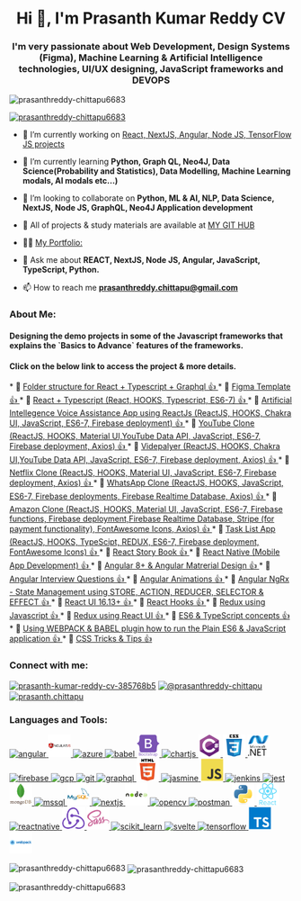 <h1 align="center">Hi 👋, I'm Prasanth Kumar Reddy CV</h1>
<h3 align="center">I'm very passionate about Web Development, Design Systems (Figma), Machine Learning & Artificial Intelligence technologies, UI/UX designing, JavaScript frameworks and DEVOPS</h3>

<p align="left"> <img src="https://komarev.com/ghpvc/?username=prasanthreddy-chittapu6683&label=Profile%20views&color=0e75b6&style=plastic" alt="prasanthreddy-chittapu6683" /> </p>

<p align="left"> <a href="https://github.com/ryo-ma/github-profile-trophy"><img src="https://github-profile-trophy.vercel.app/?username=prasanthreddy-chittapu6683" alt="prasanthreddy-chittapu6683" /></a> </p>

- 🔭 I’m currently working on [React, NextJS, Angular, Node JS, TensorFlow JS projects](https://ai-react-tfod.firebaseapp.com/)

- 🌱 I’m currently learning **Python, Graph QL, Neo4J, Data Science(Probability and Statistics), Data Modelling, Machine Learning modals, AI modals etc...)**

- 👯 I’m looking to collaborate on **Python, ML & AI, NLP, Data Science, NextJS, Node JS, GraphQL, Neo4J Application development**

- 🤝 All of projects & study materials are available at [MY GIT HUB](https://github.com/PrasanthReddy-Chittapu6683)

- 👨‍💻  [My Portfolio:](https://cvpkr-portfolio.web.app/)

- 💬 Ask me about **REACT, NextJS, Node JS, Angular, JavaScript, TypeScript, Python.**

- 📫 How to reach me **prasanthreddy.chittapu@gmail.com**

<h3 align="left">About Me:</h3>
  <h4 align="left">  Designing the demo projects in some of the Javascript frameworks that explains the    `Basics to Advance` features of the frameworks.</h4>
   <h4 align="left"> Click on the below link to access the project & more details.</h4>
 * 🔭  <a target="_blank" href="https://github.com/PrasanthReddy-Chittapu6683/react-typescript-folder-structure"> Folder structure for React + Typescript + Graphql   👍 </a>
 * 🔭  <a target="_blank" href="https://www.figma.com/proto/jlLsQl6x4gbH3hbH4cANGQ/My-Sample-1?page-id=0%3A1&node-id=1%3A6&viewport=718%2C2409%2C1&scaling=min-zoom"> Figma Template  👍 </a>
  * 🔭  <a href="https://github.com/PrasanthReddy-Chittapu6683/react-typescript"> React + Typescript (React, HOOKS, Typescript, ES6-7)  👍 </a>
  * 🔭  <a href="https://voice-assist-faq-ai-app.web.app/">Artificial Intellegence Voice Assistance App using ReactJs (ReactJS, HOOKS, Chakra UI, JavaScript, ES6-7, Firebase deployment)  👍 </a>
  * 🔭  <a href="https://you-tube-clone-cvpkr.web.app/">YouTube Clone (ReactJS, HOOKS, Material UI,YouTube Data API, JavaScript, ES6-7, Firebase deployment, Axios)  👍 </a>
  * 🔭  <a href="https://cvpkr-videoplayerapp.web.app/">Videpalyer (ReactJS, HOOKS, Chakra UI,YouTube Data API, JavaScript, ES6-7, Firebase deployment, Axios)  👍 </a>
  * 🔭  <a href="https://prcv-netflix-clone.web.app/">Netflix Clone (ReactJS, HOOKS, Material UI, JavaScript, ES6-7, Firebase deployment, Axios)  👍 </a>
  * 🔭  <a href="https://whatsappreactclone.web.app/">WhatsApp Clone (ReactJS, HOOKS, JavaScript, ES6-7, Firebase deployments, Firebase Realtime Database, Axios)  👍 </a>
  * 🔭  <a href="https://clone-ea9ab.web.app/">Amazon Clone (ReactJS, HOOKS, Material UI, JavaScript, ES6-7, Firebase functions, Firebase deployment,Firebase Realtime Database, Stripe (for payment functionality), FontAwesome Icons, Axios)  👍 </a>  
  * 🔭  <a href="https://task-list-d20ba.web.app">Task List App (ReactJS, HOOKS, TypeScipt, REDUX, ES6-7, Firebase deployment, FontAwesome Icons)  👍 </a>  
  * 🔭  <a href="https://github.com/PrasanthReddy-Chittapu6683/React-StoryBook">React Story Book 👍 </a>
  * 🔭  <a href="https://github.com/PrasanthReddy-Chittapu6683/React-Native-MobileApp">React Native (Mobile App Development) 👍 </a>  
  * 🔭  <a href="https://github.com/PrasanthReddy-Chittapu6683/Angular8-Git">Angular 8+ & Angular Matrerial Design 👍 </a>
  * 🔭  <a href="https://github.com/PrasanthReddy-Chittapu6683/Angular-Interview-Questions">Angular Interview Questions  👍 </a>
  * 🔭  <a href="https://github.com/PrasanthReddy-Chittapu6683/Angular-Animations">Angular Animations  👍 </a>
  * 🔭  <a href="https://github.com/PrasanthReddy-Chittapu6683/AngularRxjs">Angular NgRx - State Management using STORE, ACTION, REDUCER, SELECTOR & EFFECT 👍 </a>
  * 🔭  <a href="https://github.com/PrasanthReddy-Chittapu6683/ReactJs-V16.13.1/blob/master/reactjs-my-learnings/reactJs.txt">React UI 16.13+  👍 </a>
  * 🔭  <a href="https://github.com/PrasanthReddy-Chittapu6683/React-HOOKS/blob/master/README.md">React Hooks  👍 </a>
  * 🔭  <a href="https://github.com/PrasanthReddy-Chittapu6683/Redux-JavaScript/blob/master/README.md">Redux using Javascript  👍 </a>
  * 🔭  <a href="https://github.com/PrasanthReddy-Chittapu6683/Redux-ReactUI/blob/master/redux-reactui-demo/README.md">Redux using React UI  👍 </a>
  * 🔭  <a href="https://github.com/PrasanthReddy-Chittapu6683/ES6_Typescript/blob/master/ES6.txt">ES6 & TypeScript concepts  👍 </a>
  * 🔭  <a href="https://github.com/PrasanthReddy-Chittapu6683/ES6-JavaScript-Webpack"> Using WEBPACK & BABEL plugin how to run the Plain ES6 & JavaScript application 👍 </a>
  * 🔭  <a href="https://github.com/PrasanthReddy-Chittapu6683/CSS-Tricks"> CSS Tricks & Tips  👍 </a>
 

 

<h3 align="left">Connect with me:</h3>
<p align="left">
<a href="https://linkedin.com/in/prasanth-kumar-reddy-cv-385768b5" target="blank"><img align="center" src="https://raw.githubusercontent.com/rahuldkjain/github-profile-readme-generator/master/src/images/icons/Social/linked-in-alt.svg" alt="prasanth-kumar-reddy-cv-385768b5" height="30" width="40" /></a>
<a href="https://medium.com/@prasanthreddy-chittapu" target="blank"><img align="center" src="https://raw.githubusercontent.com/rahuldkjain/github-profile-readme-generator/master/src/images/icons/Social/medium.svg" alt="@prasanthreddy-chittapu" height="30" width="40" /></a><a href="https://fb.com/prasanth.chittapu" target="blank"><img align="center" src="https://raw.githubusercontent.com/rahuldkjain/github-profile-readme-generator/master/src/images/icons/Social/facebook.svg" alt="prasanth.chittapu" height="30" width="40" /></a>
</p>


<h3 align="left">Languages and Tools:</h3>
<p align="left"> <a href="https://angular.io" target="_blank" rel="noreferrer"> <img src="https://angular.io/assets/images/logos/angular/angular.svg" alt="angular" width="40" height="40"/> </a> <a href="https://angular.io" target="_blank" rel="noreferrer"> <img src="https://raw.githubusercontent.com/devicons/devicon/master/icons/angularjs/angularjs-original-wordmark.svg" alt="angularjs" width="40" height="40"/> </a> <a href="https://azure.microsoft.com/en-in/" target="_blank" rel="noreferrer"> <img src="https://www.vectorlogo.zone/logos/microsoft_azure/microsoft_azure-icon.svg" alt="azure" width="40" height="40"/> </a> <a href="https://babeljs.io/" target="_blank" rel="noreferrer"> <img src="https://www.vectorlogo.zone/logos/babeljs/babeljs-icon.svg" alt="babel" width="40" height="40"/> </a> <a href="https://getbootstrap.com" target="_blank" rel="noreferrer"> <img src="https://raw.githubusercontent.com/devicons/devicon/master/icons/bootstrap/bootstrap-plain-wordmark.svg" alt="bootstrap" width="40" height="40"/> </a> <a href="https://www.chartjs.org" target="_blank" rel="noreferrer"> <img src="https://www.chartjs.org/media/logo-title.svg" alt="chartjs" width="40" height="40"/> </a> <a href="https://www.w3schools.com/cs/" target="_blank" rel="noreferrer"> <img src="https://raw.githubusercontent.com/devicons/devicon/master/icons/csharp/csharp-original.svg" alt="csharp" width="40" height="40"/> </a> <a href="https://www.w3schools.com/css/" target="_blank" rel="noreferrer"> <img src="https://raw.githubusercontent.com/devicons/devicon/master/icons/css3/css3-original-wordmark.svg" alt="css3" width="40" height="40"/> </a> <a href="https://dotnet.microsoft.com/" target="_blank" rel="noreferrer"> <img src="https://raw.githubusercontent.com/devicons/devicon/master/icons/dot-net/dot-net-original-wordmark.svg" alt="dotnet" width="40" height="40"/> </a> <a href="https://firebase.google.com/" target="_blank" rel="noreferrer"> <img src="https://www.vectorlogo.zone/logos/firebase/firebase-icon.svg" alt="firebase" width="40" height="40"/> </a> <a href="https://cloud.google.com" target="_blank" rel="noreferrer"> <img src="https://www.vectorlogo.zone/logos/google_cloud/google_cloud-icon.svg" alt="gcp" width="40" height="40"/> </a> <a href="https://git-scm.com/" target="_blank" rel="noreferrer"> <img src="https://www.vectorlogo.zone/logos/git-scm/git-scm-icon.svg" alt="git" width="40" height="40"/> </a> <a href="https://graphql.org" target="_blank" rel="noreferrer"> <img src="https://www.vectorlogo.zone/logos/graphql/graphql-icon.svg" alt="graphql" width="40" height="40"/> </a> <a href="https://www.w3.org/html/" target="_blank" rel="noreferrer"> <img src="https://raw.githubusercontent.com/devicons/devicon/master/icons/html5/html5-original-wordmark.svg" alt="html5" width="40" height="40"/> </a> <a href="https://jasmine.github.io/" target="_blank" rel="noreferrer"> <img src="https://www.vectorlogo.zone/logos/jasmine/jasmine-icon.svg" alt="jasmine" width="40" height="40"/> </a> <a href="https://developer.mozilla.org/en-US/docs/Web/JavaScript" target="_blank" rel="noreferrer"> <img src="https://raw.githubusercontent.com/devicons/devicon/master/icons/javascript/javascript-original.svg" alt="javascript" width="40" height="40"/> </a> <a href="https://www.jenkins.io" target="_blank" rel="noreferrer"> <img src="https://www.vectorlogo.zone/logos/jenkins/jenkins-icon.svg" alt="jenkins" width="40" height="40"/> </a> <a href="https://jestjs.io" target="_blank" rel="noreferrer"> <img src="https://www.vectorlogo.zone/logos/jestjsio/jestjsio-icon.svg" alt="jest" width="40" height="40"/> </a> <a href="https://www.mongodb.com/" target="_blank" rel="noreferrer"> <img src="https://raw.githubusercontent.com/devicons/devicon/master/icons/mongodb/mongodb-original-wordmark.svg" alt="mongodb" width="40" height="40"/> </a> <a href="https://www.microsoft.com/en-us/sql-server" target="_blank" rel="noreferrer"> <img src="https://www.svgrepo.com/show/303229/microsoft-sql-server-logo.svg" alt="mssql" width="40" height="40"/> </a> <a href="https://www.mysql.com/" target="_blank" rel="noreferrer"> <img src="https://raw.githubusercontent.com/devicons/devicon/master/icons/mysql/mysql-original-wordmark.svg" alt="mysql" width="40" height="40"/> </a> <a href="https://nextjs.org/" target="_blank" rel="noreferrer"> <img src="https://cdn.worldvectorlogo.com/logos/nextjs-2.svg" alt="nextjs" width="40" height="40"/> </a> <a href="https://nodejs.org" target="_blank" rel="noreferrer"> <img src="https://raw.githubusercontent.com/devicons/devicon/master/icons/nodejs/nodejs-original-wordmark.svg" alt="nodejs" width="40" height="40"/> </a> <a href="https://opencv.org/" target="_blank" rel="noreferrer"> <img src="https://www.vectorlogo.zone/logos/opencv/opencv-icon.svg" alt="opencv" width="40" height="40"/> </a> <a href="https://postman.com" target="_blank" rel="noreferrer"> <img src="https://www.vectorlogo.zone/logos/getpostman/getpostman-icon.svg" alt="postman" width="40" height="40"/> </a> <a href="https://www.python.org" target="_blank" rel="noreferrer"> <img src="https://raw.githubusercontent.com/devicons/devicon/master/icons/python/python-original.svg" alt="python" width="40" height="40"/> </a> <a href="https://reactjs.org/" target="_blank" rel="noreferrer"> <img src="https://raw.githubusercontent.com/devicons/devicon/master/icons/react/react-original-wordmark.svg" alt="react" width="40" height="40"/> </a> <a href="https://reactnative.dev/" target="_blank" rel="noreferrer"> <img src="https://reactnative.dev/img/header_logo.svg" alt="reactnative" width="40" height="40"/> </a> <a href="https://redux.js.org" target="_blank" rel="noreferrer"> <img src="https://raw.githubusercontent.com/devicons/devicon/master/icons/redux/redux-original.svg" alt="redux" width="40" height="40"/> </a> <a href="https://sass-lang.com" target="_blank" rel="noreferrer"> <img src="https://raw.githubusercontent.com/devicons/devicon/master/icons/sass/sass-original.svg" alt="sass" width="40" height="40"/> </a> <a href="https://scikit-learn.org/" target="_blank" rel="noreferrer"> <img src="https://upload.wikimedia.org/wikipedia/commons/0/05/Scikit_learn_logo_small.svg" alt="scikit_learn" width="40" height="40"/> </a> <a href="https://svelte.dev" target="_blank" rel="noreferrer"> <img src="https://upload.wikimedia.org/wikipedia/commons/1/1b/Svelte_Logo.svg" alt="svelte" width="40" height="40"/> </a> <a href="https://www.tensorflow.org" target="_blank" rel="noreferrer"> <img src="https://www.vectorlogo.zone/logos/tensorflow/tensorflow-icon.svg" alt="tensorflow" width="40" height="40"/> </a> <a href="https://www.typescriptlang.org/" target="_blank" rel="noreferrer"> <img src="https://raw.githubusercontent.com/devicons/devicon/master/icons/typescript/typescript-original.svg" alt="typescript" width="40" height="40"/> </a> <a href="https://webpack.js.org" target="_blank" rel="noreferrer"> <img src="https://raw.githubusercontent.com/devicons/devicon/d00d0969292a6569d45b06d3f350f463a0107b0d/icons/webpack/webpack-original-wordmark.svg" alt="webpack" width="40" height="40"/> </a> </p>

<p><img align="left" src="https://github-readme-stats.vercel.app/api/top-langs?username=prasanthreddy-chittapu6683&show_icons=true&theme=dark&locale=en&layout=compact" alt="prasanthreddy-chittapu6683" /></p>

<p>&nbsp;<img align="center" src="https://github-readme-stats.vercel.app/api?username=prasanthreddy-chittapu6683&show_icons=true&theme=dark&locale=en" alt="prasanthreddy-chittapu6683" /></p>

<p><img align="center" src="https://github-readme-streak-stats.herokuapp.com/?user=prasanthreddy-chittapu6683&theme=dark" alt="prasanthreddy-chittapu6683" /></p>
